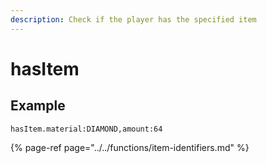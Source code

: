 ```yaml
---
description: Check if the player has the specified item
---
```


# hasItem

## Example

```text
hasItem.material:DIAMOND,amount:64
```

{% page-ref page="../../functions/item-identifiers.md" %}

